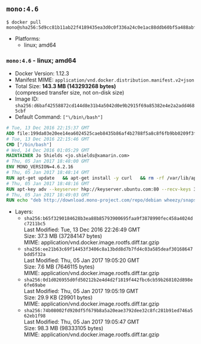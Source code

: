 ## `mono:4.6`

```console
$ docker pull mono@sha256:5d9cc81b11ab22f4189435ea3d0c0f336a24c0e1ac88ddb60bf5a488abf7b86f
```

-	Platforms:
	-	linux; amd64

### `mono:4.6` - linux; amd64

-	Docker Version: 1.12.3
-	Manifest MIME: `application/vnd.docker.distribution.manifest.v2+json`
-	Total Size: **143.3 MB (143293268 bytes)**  
	(compressed transfer size, not on-disk size)
-	Image ID: `sha256:d6baf42558872cd144d8e31b4a5042d0e9b2915f69a85382e4e2a2add4685cbf`
-	Default Command: `["\/bin\/bash"]`

```dockerfile
# Tue, 13 Dec 2016 22:15:37 GMT
ADD file:199da03e20ee14ea6024525caeb8435b86af4b2788f5a8c8f6fb9bb0209f3fff in / 
# Tue, 13 Dec 2016 22:15:46 GMT
CMD ["/bin/bash"]
# Wed, 14 Dec 2016 01:05:29 GMT
MAINTAINER Jo Shields <jo.shields@xamarin.com>
# Thu, 05 Jan 2017 18:48:00 GMT
ENV MONO_VERSION=4.6.2.16
# Thu, 05 Jan 2017 18:48:14 GMT
RUN apt-get update   && apt-get install -y curl   && rm -rf /var/lib/apt/lists/*
# Thu, 05 Jan 2017 18:48:16 GMT
RUN apt-key adv --keyserver hkp://keyserver.ubuntu.com:80 --recv-keys 3FA7E0328081BFF6A14DA29AA6A19B38D3D831EF
# Thu, 05 Jan 2017 18:49:03 GMT
RUN echo "deb http://download.mono-project.com/repo/debian wheezy/snapshots/$MONO_VERSION main" > /etc/apt/sources.list.d/mono-xamarin.list   && apt-get update   && apt-get install -y binutils mono-devel ca-certificates-mono fsharp mono-vbnc nuget referenceassemblies-pcl   && rm -rf /var/lib/apt/lists/* /tmp/*
```

-	Layers:
	-	`sha256:b65f3290184628b3ea88b85793900695faa9f3878990fec458a4024dc7211bc5`  
		Last Modified: Tue, 13 Dec 2016 22:26:49 GMT  
		Size: 37.3 MB (37284147 bytes)  
		MIME: application/vnd.docker.image.rootfs.diff.tar.gzip
	-	`sha256:ee21b63c69f14453f3406c8a13bdd8d7b7fd4c03a585deaf30168647bdd5f32a`  
		Last Modified: Thu, 05 Jan 2017 19:05:20 GMT  
		Size: 7.6 MB (7646115 bytes)  
		MIME: application/vnd.docker.image.rootfs.diff.tar.gzip
	-	`sha256:0d1d026955d0fd50212b2e4d4d2f1819f442fbc6cb59b268102d898e6fe69abe`  
		Last Modified: Thu, 05 Jan 2017 19:05:19 GMT  
		Size: 29.9 KB (29901 bytes)  
		MIME: application/vnd.docker.image.rootfs.diff.tar.gzip
	-	`sha256:74b08002fd920df5f679b8a5a20eae3792dee32c8fc281b91ed746a562eb1f98`  
		Last Modified: Thu, 05 Jan 2017 19:05:47 GMT  
		Size: 98.3 MB (98333105 bytes)  
		MIME: application/vnd.docker.image.rootfs.diff.tar.gzip
